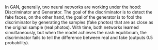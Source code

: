 In GAN, generally, two neural networks are working under the hood: Discriminator and Generator. The goal of the discriminator is to detect the fake faces, on the other hand, the goal of the generator is to fool the discriminator by generating the samples (fake photos) that are as close as the original sample (real photos). With time, both networks learned simultaneously, but when the model achieves the nash equilibrium, the discriminator fails to tell the difference between real and fake (outputs 0.5 probability).
